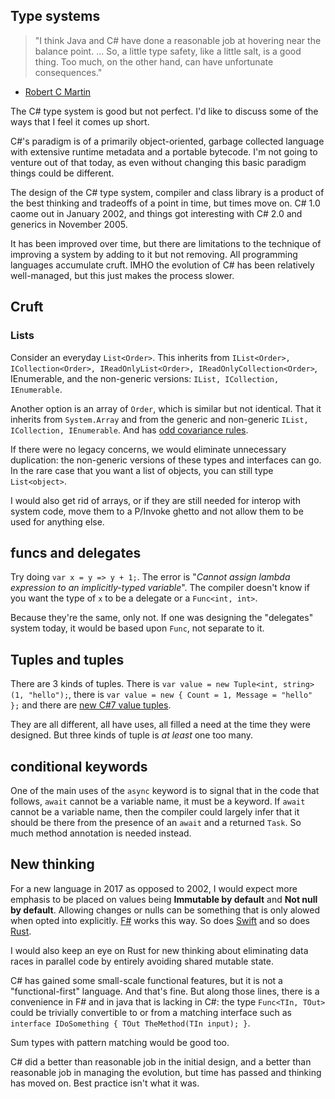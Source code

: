 ## Type systems

> "I think Java and C# have done a reasonable job at hovering near the balance point. ... So, a little type safety, like a little salt, is a good thing. Too much, on the other hand, can have unfortunate consequences."
- [Robert C Martin](http://blog.cleancoder.com/uncle-bob/2017/01/13/TypesAndTests.html)

The C# type system is good but not perfect. I'd like to discuss some of the ways that I feel it comes up short.

C#'s paradigm is of a primarily object-oriented, garbage collected language with extensive runtime metadata and a portable bytecode. I'm not going to venture out of that today, as even without changing this basic paradigm things could be different. 

The design of the C# type system, compiler and class library is a product of the best thinking and tradeoffs of a point in time, but times move on. C# 1.0 caome out in January 2002, and things got interesting with C# 2.0 and generics in November 2005.

It has been improved over time, but there are limitations to the technique of improving a system by adding to it but not removing. All programming languages accumulate cruft. IMHO the evolution of C# has been relatively well-managed, but this just makes the process slower.

## Cruft

### Lists

Consider an everyday `List<Order>`. This inherits from  `IList<Order>, ICollection<Order>, IReadOnlyList<Order>, IReadOnlyCollection<Order>`, IEnumerable<Order>, and the non-generic versions: `IList, ICollection, IEnumerable`.

Another option is an array of `Order`, which is similar but not identical. That it inherits from `System.Array` and from the generic and non-generic `IList, ICollection, IEnumerable`. And has [odd covariance rules](http://stackoverflow.com/q/4317459/5599).

If there were no legacy concerns, we would eliminate unnecessary duplication: the non-generic versions of these types and interfaces can go. In the rare case that you want a list of objects, you can still type `List<object>`. 

I would also get rid of arrays, or if they are still needed for interop with system code, move them to a P/Invoke ghetto and not allow them to be used for anything else.

## funcs and delegates

Try doing `var x = y => y + 1;`. The error is "*Cannot assign lambda expression to an implicitly-typed variable*". The compiler doesn't know if you want the type of `x` to be a delegate or a `Func<int, int>`. 

Because they're the same, only not. If one was designing the "delegates" system today, it would be based upon `Func`, not separate to it. 

## Tuples and tuples

There are 3 kinds of tuples. There is `var value = new Tuple<int, string>(1, "hello");`, there is `var value = new { Count = 1, Message = "hello" };` and there are [new C#7 value tuples](https://www.kenneth-truyers.net/2016/01/20/new-features-in-c-sharp-7/). 

They are all different, all have uses, all filled a need at the time they were designed. But three kinds of tuple is *at least* one too many.

## conditional keywords

One of the main uses of the `async` keyword is to signal that in the code that follows, `await` cannot be a variable name, it must be a keyword. If `await` cannot be a variable name, then the compiler could largely infer that it should be there from the presence of an `await` and a returned `Task`. So much method annotation is needed instead.


## New thinking

For a new language in 2017 as opposed to 2002, I would expect more emphasis to be placed on values being **Immutable by default** and **Not null by default**. Allowing changes or nulls can be something that is only alowed when opted into explicitly. [F#](http://fsharp.org/) works this way. So does [Swift](https://swift.org/) and so does [Rust](https://www.rust-lang.org).

I would also keep an eye on Rust for new thinking about eliminating data races in parallel code by entirely avoiding shared mutable state.

C# has gained some small-scale functional features, but it is not a "functional-first" language. And that's fine. But along those lines, there is a convenience in F# and in java that is lacking in C#: the type `Func<TIn, TOut>` could be trivially convertible to or from a matching interface such as `interface IDoSomething { TOut TheMethod(TIn input); }`.

Sum types with pattern matching would be good too.

C# did a better than reasonable job in the initial design, and a better than reasonable job in managing the evolution, but time has passed and thinking has moved on. Best practice isn't what it was.
